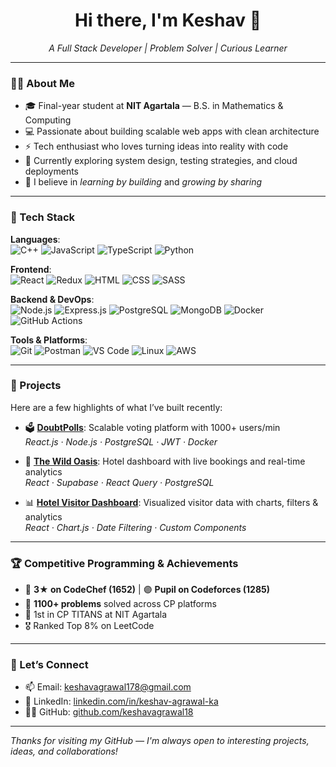 <h1 align="center">Hi there, I'm Keshav 👋</h1>
<p align="center">
  <em>A Full Stack Developer | Problem Solver | Curious Learner</em>
</p>

---

### 🧑‍💻 About Me

- 🎓 Final-year student at **NIT Agartala** — B.S. in Mathematics & Computing
- 💻 Passionate about building scalable web apps with clean architecture
- ⚡ Tech enthusiast who loves turning ideas into reality with code
- 🌱 Currently exploring system design, testing strategies, and cloud deployments
- 🧠 I believe in *learning by building* and *growing by sharing*

---

### 🔧 Tech Stack

**Languages**:  
![C++](https://img.shields.io/badge/-C++-00599C?style=flat&logo=c%2B%2B&logoColor=white) 
![JavaScript](https://img.shields.io/badge/-JavaScript-F7DF1E?style=flat&logo=javascript&logoColor=black)
![TypeScript](https://img.shields.io/badge/-TypeScript-3178C6?style=flat&logo=typescript&logoColor=white)
![Python](https://img.shields.io/badge/-Python-3776AB?style=flat&logo=python&logoColor=white)

**Frontend**:  
![React](https://img.shields.io/badge/-React-61DAFB?style=flat&logo=react&logoColor=black)
![Redux](https://img.shields.io/badge/-Redux-764ABC?style=flat&logo=redux&logoColor=white)
![HTML](https://img.shields.io/badge/-HTML5-E34F26?style=flat&logo=html5&logoColor=white)
![CSS](https://img.shields.io/badge/-CSS3-1572B6?style=flat&logo=css3&logoColor=white)
![SASS](https://img.shields.io/badge/-SASS-CC6699?style=flat&logo=sass&logoColor=white)

**Backend & DevOps**:  
![Node.js](https://img.shields.io/badge/-Node.js-339933?style=flat&logo=node.js&logoColor=white)
![Express.js](https://img.shields.io/badge/-Express-000000?style=flat&logo=express&logoColor=white)
![PostgreSQL](https://img.shields.io/badge/-PostgreSQL-4169E1?style=flat&logo=postgresql&logoColor=white)
![MongoDB](https://img.shields.io/badge/-MongoDB-47A248?style=flat&logo=mongodb&logoColor=white)
![Docker](https://img.shields.io/badge/-Docker-2496ED?style=flat&logo=docker&logoColor=white)
![GitHub Actions](https://img.shields.io/badge/-GitHub%20Actions-2088FF?style=flat&logo=github-actions&logoColor=white)

**Tools & Platforms**:  
![Git](https://img.shields.io/badge/-Git-F05032?style=flat&logo=git&logoColor=white)
![Postman](https://img.shields.io/badge/-Postman-FF6C37?style=flat&logo=postman&logoColor=white)
![VS Code](https://img.shields.io/badge/-VS%20Code-007ACC?style=flat&logo=visual-studio-code&logoColor=white)
![Linux](https://img.shields.io/badge/-Linux-FCC624?style=flat&logo=linux&logoColor=black)
![AWS](https://img.shields.io/badge/-AWS-232F3E?style=flat&logo=amazon-aws&logoColor=white)

---

### 🚀 Projects

Here are a few highlights of what I’ve built recently:

- 🗳️ [**DoubtPolls**](https://github.com/Keshavagrawal18/doubtpolls-frontend): Scalable voting platform with 1000+ users/min  
  _React.js · Node.js · PostgreSQL · JWT · Docker_

- 🏨 [**The Wild Oasis**](https://github.com/Keshavagrawal18/the-wild-oasis): Hotel dashboard with live bookings and real-time analytics  
  _React · Supabase · React Query · PostgreSQL_

- 📊 [**Hotel Visitor Dashboard**](#): Visualized visitor data with charts, filters & analytics  
  _React · Chart.js · Date Filtering · Custom Components_

---

### 🏆 Competitive Programming & Achievements

- 🥉 **3★ on CodeChef (1652)** | 🟣 **Pupil on Codeforces (1285)**  
- 🧠 **1100+ problems** solved across CP platforms  
- 🥇 1st in CP TITANS at NIT Agartala  
- 🎖️ Ranked Top 8% on LeetCode  

---

### 🤝 Let’s Connect

- 📫 Email: [keshavagrawal178@gmail.com](mailto:keshavagrawal178@gmail.com)
- 💼 LinkedIn: [linkedin.com/in/keshav-agrawal-ka](https://linkedin.com/in/keshav-agrawal-ka)
- 🧑‍💻 GitHub: [github.com/keshavagrawal18](https://github.com/keshavagrawal18)

---

_Thanks for visiting my GitHub — I'm always open to interesting projects, ideas, and collaborations!_


<!--
**KeshavAgrawal18/keshavagrawal18** is a ✨ _special_ ✨ repository because its `README.md` (this file) appears on your GitHub profile.

Here are some ideas to get you started:

- 🔭 I’m currently working on ...
- 🌱 I’m currently learning ...
- 👯 I’m looking to collaborate on ...
- 🤔 I’m looking for help with ...
- 💬 Ask me about ...
- 📫 How to reach me: ...
- 😄 Pronouns: ...
- ⚡ Fun fact: ...
-->
